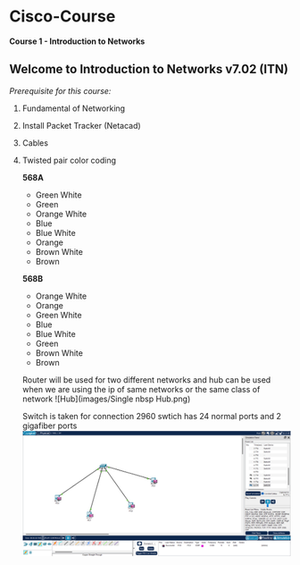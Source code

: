 # Cisco-Course

**Course 1 - Introduction to Networks**

   ## Welcome to Introduction to Networks v7.02 (ITN)
   
   *Prerequisite for this course:*
   1. Fundamental of Networking
   2. Install Packet Tracker (Netacad)
   3. Cables
   4. Twisted pair color coding <br>
   
         **568A**
         - Green White
         - Green
         - Orange White
         - Blue
         - Blue White
         - Orange
         - Brown White
         - Brown
         
         **568B**
         - Orange White
         - Orange
         - Green White
         - Blue
         - Blue White
         - Green
         - Brown White
         - Brown
         
         Router will be used for two different networks and hub can be used when we are using the ip of same networks or the same class of network
         ![Hub](images/Single nbsp Hub.png)
      
         
         Switch is taken for connection
            2960 swtich has 24 normal ports and 2 gigafiber ports
            ![Switch](images/Switch.png)

